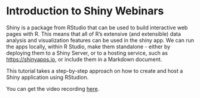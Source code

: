# Introduction to Shiny Webinars

Shiny is a package from RStudio that can be used to build interactive web pages with R. This means that all of R’s extensive (and extensible) data analysis and visualization features can be used in the shiny app.
We can run the apps locally, within R Studio, make them standalone - either by deploying them to a Shiny Server, or to a hosting service, such as https://shinyapps.io, or include them in a Markdown document.

This tutorial takes a step-by-step approach on how to create and host a Shiny application using RStudion.

You can get the video recording [here](https://youtu.be/nEA-uotqxUk).
